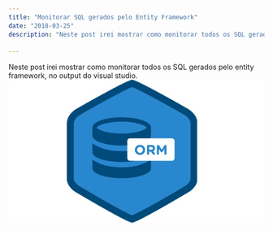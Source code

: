 ```yaml
---
title: "Monitorar SQL gerados pelo Entity Framework"
date: "2018-03-25"
description: "Neste post irei mostrar como monitorar todos os SQL gerados pelo entity framework, no output do visual studio."

---
```


Neste post irei mostrar como monitorar todos os SQL gerados pelo entity framework, no output do visual studio.
   ![enter image description here](https://raw.githubusercontent.com/CassioPimentel/cassiopimentel.github.io/master/images/monitorar-sql-entity-framework/orm.jpg)
